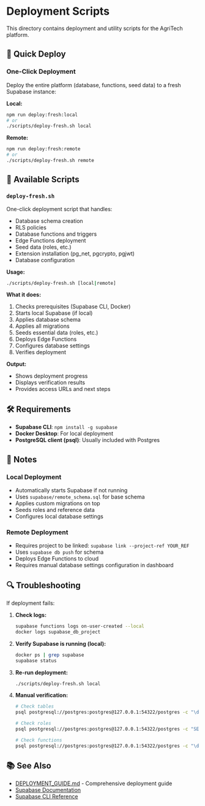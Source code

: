 # Deployment Scripts

This directory contains deployment and utility scripts for the AgriTech platform.

## 🚀 Quick Deploy

### One-Click Deployment

Deploy the entire platform (database, functions, seed data) to a fresh Supabase instance:

**Local:**
```bash
npm run deploy:fresh:local
# or
./scripts/deploy-fresh.sh local
```

**Remote:**
```bash
npm run deploy:fresh:remote
# or
./scripts/deploy-fresh.sh remote
```

## 📜 Available Scripts

### `deploy-fresh.sh`

One-click deployment script that handles:
- Database schema creation
- RLS policies
- Database functions and triggers
- Edge Functions deployment
- Seed data (roles, etc.)
- Extension installation (pg_net, pgcrypto, pgjwt)
- Database configuration

**Usage:**
```bash
./scripts/deploy-fresh.sh [local|remote]
```

**What it does:**
1. Checks prerequisites (Supabase CLI, Docker)
2. Starts local Supabase (if local)
3. Applies database schema
4. Applies all migrations
5. Seeds essential data (roles, etc.)
6. Deploys Edge Functions
7. Configures database settings
8. Verifies deployment

**Output:**
- Shows deployment progress
- Displays verification results
- Provides access URLs and next steps

## 🛠️ Requirements

- **Supabase CLI**: `npm install -g supabase`
- **Docker Desktop**: For local deployment
- **PostgreSQL client (psql)**: Usually included with Postgres

## 📝 Notes

### Local Deployment
- Automatically starts Supabase if not running
- Uses `supabase/remote_schema.sql` for base schema
- Applies custom migrations on top
- Seeds roles and reference data
- Configures local database settings

### Remote Deployment
- Requires project to be linked: `supabase link --project-ref YOUR_REF`
- Uses `supabase db push` for schema
- Deploys Edge Functions to cloud
- Requires manual database settings configuration in dashboard

## 🔍 Troubleshooting

If deployment fails:

1. **Check logs:**
   ```bash
   supabase functions logs on-user-created --local
   docker logs supabase_db_project
   ```

2. **Verify Supabase is running (local):**
   ```bash
   docker ps | grep supabase
   supabase status
   ```

3. **Re-run deployment:**
   ```bash
   ./scripts/deploy-fresh.sh local
   ```

4. **Manual verification:**
   ```bash
   # Check tables
   psql postgresql://postgres:postgres@127.0.0.1:54322/postgres -c "\dt"

   # Check roles
   psql postgresql://postgres:postgres@127.0.0.1:54322/postgres -c "SELECT * FROM roles;"

   # Check functions
   psql postgresql://postgres:postgres@127.0.0.1:54322/postgres -c "\df"
   ```

## 📚 See Also

- [DEPLOYMENT_GUIDE.md](../DEPLOYMENT_GUIDE.md) - Comprehensive deployment guide
- [Supabase Documentation](https://supabase.com/docs)
- [Supabase CLI Reference](https://supabase.com/docs/reference/cli)
